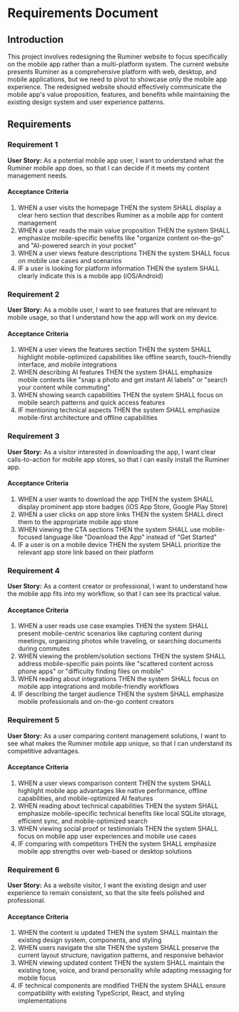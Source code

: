 # Requirements Document

## Introduction

This project involves redesigning the Ruminer website to focus specifically on the mobile app rather than a multi-platform system. The current website presents Ruminer as a comprehensive platform with web, desktop, and mobile applications, but we need to pivot to showcase only the mobile app experience. The redesigned website should effectively communicate the mobile app's value proposition, features, and benefits while maintaining the existing design system and user experience patterns.

## Requirements

### Requirement 1

**User Story:** As a potential mobile app user, I want to understand what the Ruminer mobile app does, so that I can decide if it meets my content management needs.

#### Acceptance Criteria

1. WHEN a user visits the homepage THEN the system SHALL display a clear hero section that describes Ruminer as a mobile app for content management
2. WHEN a user reads the main value proposition THEN the system SHALL emphasize mobile-specific benefits like "organize content on-the-go" and "AI-powered search in your pocket"
3. WHEN a user views feature descriptions THEN the system SHALL focus on mobile use cases and scenarios
4. IF a user is looking for platform information THEN the system SHALL clearly indicate this is a mobile app (iOS/Android)

### Requirement 2

**User Story:** As a mobile user, I want to see features that are relevant to mobile usage, so that I understand how the app will work on my device.

#### Acceptance Criteria

1. WHEN a user views the features section THEN the system SHALL highlight mobile-optimized capabilities like offline search, touch-friendly interface, and mobile integrations
2. WHEN describing AI features THEN the system SHALL emphasize mobile contexts like "snap a photo and get instant AI labels" or "search your content while commuting"
3. WHEN showing search capabilities THEN the system SHALL focus on mobile search patterns and quick access features
4. IF mentioning technical aspects THEN the system SHALL emphasize mobile-first architecture and offline capabilities

### Requirement 3

**User Story:** As a visitor interested in downloading the app, I want clear calls-to-action for mobile app stores, so that I can easily install the Ruminer app.

#### Acceptance Criteria

1. WHEN a user wants to download the app THEN the system SHALL display prominent app store badges (iOS App Store, Google Play Store)
2. WHEN a user clicks on app store links THEN the system SHALL direct them to the appropriate mobile app store
3. WHEN viewing the CTA sections THEN the system SHALL use mobile-focused language like "Download the App" instead of "Get Started"
4. IF a user is on a mobile device THEN the system SHALL prioritize the relevant app store link based on their platform

### Requirement 4

**User Story:** As a content creator or professional, I want to understand how the mobile app fits into my workflow, so that I can see its practical value.

#### Acceptance Criteria

1. WHEN a user reads use case examples THEN the system SHALL present mobile-centric scenarios like capturing content during meetings, organizing photos while traveling, or searching documents during commutes
2. WHEN viewing the problem/solution sections THEN the system SHALL address mobile-specific pain points like "scattered content across phone apps" or "difficulty finding files on mobile"
3. WHEN reading about integrations THEN the system SHALL focus on mobile app integrations and mobile-friendly workflows
4. IF describing the target audience THEN the system SHALL emphasize mobile professionals and on-the-go content creators

### Requirement 5

**User Story:** As a user comparing content management solutions, I want to see what makes the Ruminer mobile app unique, so that I can understand its competitive advantages.

#### Acceptance Criteria

1. WHEN a user views comparison content THEN the system SHALL highlight mobile app advantages like native performance, offline capabilities, and mobile-optimized AI features
2. WHEN reading about technical capabilities THEN the system SHALL emphasize mobile-specific technical benefits like local SQLite storage, efficient sync, and mobile-optimized search
3. WHEN viewing social proof or testimonials THEN the system SHALL focus on mobile app user experiences and mobile use cases
4. IF comparing with competitors THEN the system SHALL emphasize mobile app strengths over web-based or desktop solutions

### Requirement 6

**User Story:** As a website visitor, I want the existing design and user experience to remain consistent, so that the site feels polished and professional.

#### Acceptance Criteria

1. WHEN the content is updated THEN the system SHALL maintain the existing design system, components, and styling
2. WHEN users navigate the site THEN the system SHALL preserve the current layout structure, navigation patterns, and responsive behavior
3. WHEN viewing updated content THEN the system SHALL maintain the existing tone, voice, and brand personality while adapting messaging for mobile focus
4. IF technical components are modified THEN the system SHALL ensure compatibility with existing TypeScript, React, and styling implementations